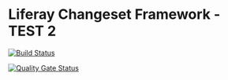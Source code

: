 # Liferay Changeset Framework - TEST 2

[![Build Status](https://travis-ci.com/matethurzo/com-liferay-changeset.svg?branch=develop)](https://travis-ci.com/matethurzo/com-liferay-changeset)

[![Quality Gate Status](https://sonarcloud.io/api/project_badges/measure?project=com-liferay-changeset&metric=alert_status)](https://sonarcloud.io/dashboard?id=com-liferay-changeset)
